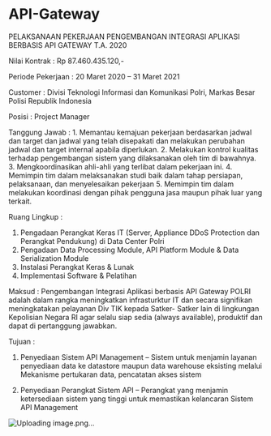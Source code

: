 # API-Gateway

PELAKSANAAN PEKERJAAN PENGEMBANGAN INTEGRASI APLIKASI BERBASIS API GATEWAY T.A. 2020

Nilai Kontrak      : Rp 87.460.435.120,-

Periode Pekerjaan  : 20 Maret 2020 – 31 Maret 2021

Customer            : Divisi Teknologi Informasi dan Komunikasi Polri, Markas Besar Polisi Republik Indonesia

Posisi              : Project Manager

Tanggung Jawab      : 1. Memantau kemajuan pekerjaan berdasarkan jadwal dan target dan jadwal yang telah disepakati dan melakukan perubahan jadwal dan target internal apabila diperlukan.
                      2. Melakukan kontrol kualitas terhadap pengembangan sistem yang dilaksanakan oleh tim di bawahnya.
                      3. Mengkoordinasikan ahli-ahli yang terlibat dalam pekerjaan ini.
                      4. Memimpin tim dalam melaksanakan studi baik dalam tahap persiapan, pelaksanaan, dan menyelesaikan pekerjaan
                      5. Memimpin tim dalam melakukan koordinasi dengan pihak pengguna jasa maupun pihak luar yang terkait.
                      
Ruang Lingkup      : 
1. Pengadaan Perangkat Keras IT (Server, Appliance DDoS Protection dan Perangkat Pendukung) di Data Center Polri
2. Pengadaan Data Processing Module, API Platform Module & Data Serialization Module
3. Instalasi Perangkat Keras & Lunak
4. Implementasi Software & Pelatihan

Maksud             :
Pengembangan Integrasi Aplikasi berbasis API Gateway POLRI adalah dalam rangka meningkatkan infrasturktur IT   dan secara signifikan meningkatakan pelayanan Div TIK kepada Satker- Satker lain di lingkungan Kepolisian Negara RI agar selalu siap sedia (always available), produktif dan dapat di pertanggung jawabkan.

Tujuan             :
1. Penyediaan  Sistem  API  Management   –  Sistem  untuk menjamin layanan penyediaan data ke datastore maupun data warehouse eksisting melalui Mekanisme pertukaran data, pencatatan akses sistem 

2. Penyediaan  Perangkat  Sistem   API  –  Perangkat  yang menjamin ketersediaan sistem yang tinggi untuk memastikan kelancaran Sistem API Management




![Uploading image.png…]()
